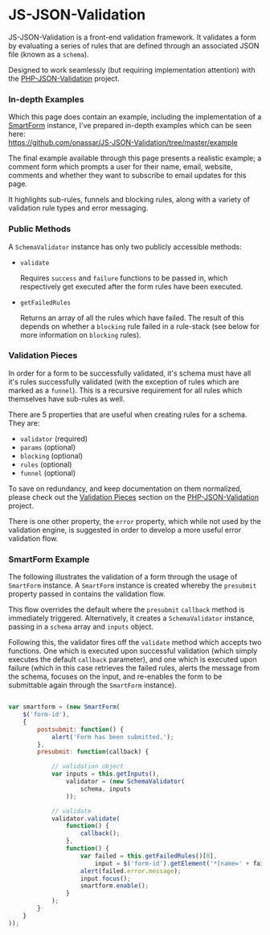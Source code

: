 JS-JSON-Validation
===
JS-JSON-Validation is a front-end validation framework. It validates a form by
evaluating a series of rules that are defined through an associated JSON file
(known as a `schema`).

Designed to work seamlessly (but requiring implementation attention) with the
[PHP-JSON-Validation](https://github.com/onassar/PHP-JSON-Validation) project.

### In-depth Examples
Which this page does contain an example, including the implementation of a
[SmartForm](https://github.com/onassar/JS-Form) instance, I've prepared in-depth
examples which can be seen here:  
https://github.com/onassar/JS-JSON-Validation/tree/master/example

The final example available through this page presents a realistic example; a
comment form which prompts a user for their name, email, website, comments and
whether they want to subscribe to email updates for this page.

It highlights sub-rules, funnels and blocking rules, along with a variety of
validation rule types and error messaging.

### Public Methods
A `SchemaValidator` instance has only two publicly accessible methods:

- `validate`

  Requires `success` and `failure` functions to be passed in, which respectively
  get executed after the form rules have been executed.
- `getFailedRules`

  Returns an array of all the rules which have failed. The result of this
  depends on whether a `blocking` rule failed in a rule-stack (see below for
  more information on `blocking` rules).

### Validation Pieces
In order for a form to be successfully validated, it's schema must have all it's
rules successfully validated (with the exception of rules which are marked as a
`funnel`). This is a recursive requirement for all rules which themselves have
sub-rules as well.

There are 5 properties that are useful when creating rules for a schema. They
are:

* `validator` (required)
* `params` (optional)
* `blocking` (optional)
* `rules` (optional)
* `funnel` (optional)

To save on redundancy, and keep documentation on them normalized, please check
out the
[Validation Pieces](https://github.com/onassar/PHP-JSON-Validation#validation-pieces)
section on the
[PHP-JSON-Validation](https://github.com/onassar/PHP-JSON-Validation) project.

There is one other property, the `error` property, which while not used by the
validation engine, is suggested in order to develop a more useful error
validation flow.

### SmartForm Example

The following illustrates the validation of a form through the usage of
`SmartForm` instance. A `SmartForm` instance is created whereby the `presubmit`
property passed in contains the validation flow.

This flow overrides the default where the `presubmit` `callback` method is
immediately triggered. Alternatively, it creates a `SchemaValidator` instance,
passing in a `schema` array and `inputs` object.

Following this, the validator fires off the `validate` method which accepts two
functions. One which is executed upon successful validation (which simply
executes the default `callback` parameter), and one which is executed upon
failure (which in this case retrieves the failed rules, alerts the message from
the schema, focuses on the input, and re-enables the form to be submittable
again through the `SmartForm` instance).

``` javascript

var smartform = (new SmartForm(
    $('form-id'),
    {
        postsubmit: function() {
            alert('Form has been submitted.');
        },
        presubmit: function(callback) {

            // validation object
            var inputs = this.getInputs(),
                validator = (new SchemaValidator(
                    schema, inputs
                ));

            // validate
            validator.validate(
                function() {
                    callback();
                },
                function() {
                    var failed = this.getFailedRules()[0],
                        input = $('form-id').getElement('*[name=' + failed.error.input + ']');
                    alert(failed.error.message);
                    input.focus();
                    smartform.enable();
                }
            );
        }
    }
));


````
